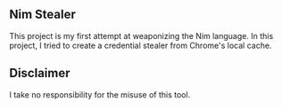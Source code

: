 ## Nim Stealer

This project is my first attempt at weaponizing the Nim language. In this project, I tried to create a credential stealer from Chrome's local cache.

## Disclaimer
I take no responsibility for the misuse of this tool.
